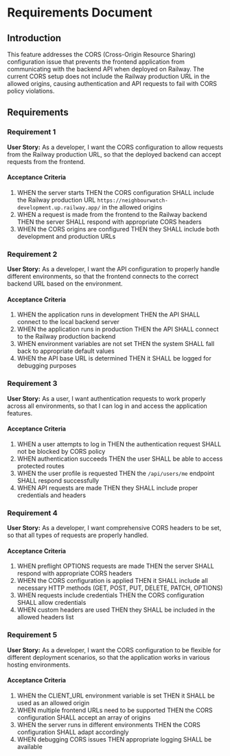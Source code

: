 # Requirements Document

## Introduction

This feature addresses the CORS (Cross-Origin Resource Sharing) configuration issue that prevents the frontend application from communicating with the backend API when deployed on Railway. The current CORS setup does not include the Railway production URL in the allowed origins, causing authentication and API requests to fail with CORS policy violations.

## Requirements

### Requirement 1

**User Story:** As a developer, I want the CORS configuration to allow requests from the Railway production URL, so that the deployed backend can accept requests from the frontend.

#### Acceptance Criteria

1. WHEN the server starts THEN the CORS configuration SHALL include the Railway production URL `https://neighbourwatch-development.up.railway.app/` in the allowed origins
2. WHEN a request is made from the frontend to the Railway backend THEN the server SHALL respond with appropriate CORS headers
3. WHEN the CORS origins are configured THEN they SHALL include both development and production URLs

### Requirement 2

**User Story:** As a developer, I want the API configuration to properly handle different environments, so that the frontend connects to the correct backend URL based on the environment.

#### Acceptance Criteria

1. WHEN the application runs in development THEN the API SHALL connect to the local backend server
2. WHEN the application runs in production THEN the API SHALL connect to the Railway production backend
3. WHEN environment variables are not set THEN the system SHALL fall back to appropriate default values
4. WHEN the API base URL is determined THEN it SHALL be logged for debugging purposes

### Requirement 3

**User Story:** As a user, I want authentication requests to work properly across all environments, so that I can log in and access the application features.

#### Acceptance Criteria

1. WHEN a user attempts to log in THEN the authentication request SHALL not be blocked by CORS policy
2. WHEN authentication succeeds THEN the user SHALL be able to access protected routes
3. WHEN the user profile is requested THEN the `/api/users/me` endpoint SHALL respond successfully
4. WHEN API requests are made THEN they SHALL include proper credentials and headers

### Requirement 4

**User Story:** As a developer, I want comprehensive CORS headers to be set, so that all types of requests are properly handled.

#### Acceptance Criteria

1. WHEN preflight OPTIONS requests are made THEN the server SHALL respond with appropriate CORS headers
2. WHEN the CORS configuration is applied THEN it SHALL include all necessary HTTP methods (GET, POST, PUT, DELETE, PATCH, OPTIONS)
3. WHEN requests include credentials THEN the CORS configuration SHALL allow credentials
4. WHEN custom headers are used THEN they SHALL be included in the allowed headers list

### Requirement 5

**User Story:** As a developer, I want the CORS configuration to be flexible for different deployment scenarios, so that the application works in various hosting environments.

#### Acceptance Criteria

1. WHEN the CLIENT_URL environment variable is set THEN it SHALL be used as an allowed origin
2. WHEN multiple frontend URLs need to be supported THEN the CORS configuration SHALL accept an array of origins
3. WHEN the server runs in different environments THEN the CORS configuration SHALL adapt accordingly
4. WHEN debugging CORS issues THEN appropriate logging SHALL be available